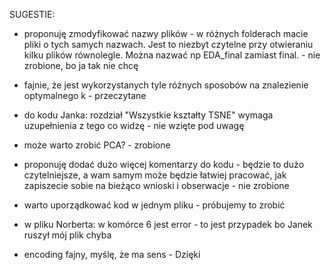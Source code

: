 SUGESTIE:
- proponuję zmodyfikować nazwy plików - w różnych folderach macie pliki o tych samych nazwach. Jest to niezbyt czytelne przy otwieraniu kilku plików równolegle. Można nazwać np EDA_final zamiast final. - nie zrobione, bo ja tak nie chcę
- fajnie, że jest wykorzystanych tyle różnych sposobów na znalezienie optymalnego k - przeczytane

- do kodu Janka: rozdział "Wszystkie kształty TSNE" wymaga uzupełnienia z tego co widzę - nie wzięte pod uwagę

- może warto zrobić PCA? - zrobione

- proponuję dodać dużo więcej komentarzy do kodu - będzie to dużo czytelniejsze, a wam samym może będzie łatwiej pracować, jak zapiszecie sobie na bieżąco wnioski i obserwacje - nie zrobione

- warto uporządkować kod w jednym pliku - próbujemy to zrobić

- w pliku Norberta: w komórce 6 jest error - to jest przypadek bo Janek ruszył mój plik chyba

- encoding fajny, myślę, że ma sens -  Dzięki
